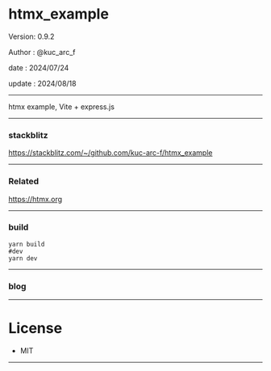 ﻿# htmx_example

 Version: 0.9.2

 Author  : @kuc_arc_f

 date   : 2024/07/24

 update : 2024/08/18

***

htmx example, Vite + express.js

***
### stackblitz

https://stackblitz.com/~/github.com/kuc-arc-f/htmx_example


***
### Related

https://htmx.org

***
### build

```
yarn build
#dev
yarn dev
```

***
### blog

***
# License

* MIT

***

